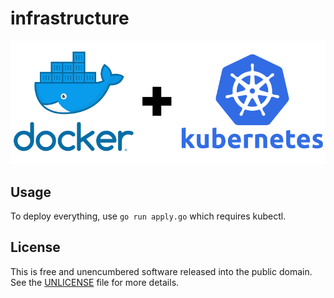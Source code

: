 # infrastructure

![](logo.png)

## Usage

To deploy everything, use `go run apply.go` which requires kubectl.

## License

This is free and unencumbered software released into the public domain. See the [UNLICENSE](UNLICENSE) file for more details.

